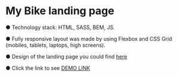 # My Bike landing page
  ● Technology stack: HTML, SASS, BEM, JS.
  
  ● Fully responsive layout was made by using Flexbox and CSS Grid (mobiles, tablets, laptops, high screens).
  
  ● Design of the landing page you could find [here](https://www.figma.com/file/Ic3SlZjkATYaS7uTifZAIk/BIKE?node-id=0%3A1)
  
  ● Click the link to see [DEMO LINK](https://vlasiuk-anatolii.github.io/my-bike-landing/)
